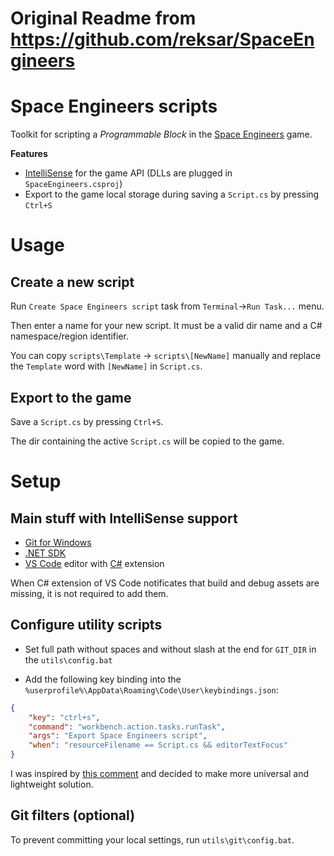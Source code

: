 # Original Readme from https://github.com/reksar/SpaceEngineers

# Space Engineers scripts

Toolkit for scripting a *Programmable Block* in the 
[Space Engineers](https://www.spaceengineersgame.com) game.

**Features**
* [IntelliSense](https://code.visualstudio.com/docs/editor/intellisense) for
the game API (DLLs are plugged in `SpaceEngineers.csproj`)
* Export to the game local storage during saving a `Script.cs` by pressing 
`Ctrl+S`

# Usage

## Create a new script

Run `Create Space Engineers script` task from `Terminal`->`Run Task...` menu.

Then enter a name for your new script. It must be a valid dir name and a C# 
namespace/region identifier.

You can copy `scripts\Template` -> `scripts\[NewName]` manually and replace
the `Template` word with `[NewName]` in `Script.cs`.

## Export to the game

Save a `Script.cs` by pressing `Ctrl+S`.

The dir containing the active `Script.cs` will be copied to the game.

# Setup

## Main stuff with IntelliSense support

* [Git for Windows](https://git-scm.com/download/win)
* [.NET SDK](https://dotnet.microsoft.com/)
* [VS Code](https://code.visualstudio.com/) editor with 
[C#](https://marketplace.visualstudio.com/items?itemName=ms-dotnettools.csharp) 
extension

When C# extension of VS Code notificates that build and debug assets are 
missing, it is not required to add them.

## Configure utility scripts

* Set full path without spaces and without slash at the end for `GIT_DIR` in 
the `utils\config.bat`

* Add the following key binding into the 
`%userprofile%\AppData\Roaming\Code\User\keybindings.json`:

```json
{
    "key": "ctrl+s",
    "command": "workbench.action.tasks.runTask",
    "args": "Export Space Engineers script",
    "when": "resourceFilename == Script.cs && editorTextFocus"
}
```

I was inspired by 
[this comment](https://github.com/gregretkowski/VSC-SE/issues/1#issuecomment-812445939) 
and decided to make more universal and lightweight solution.

## Git filters (optional)

To prevent committing your local settings, run `utils\git\config.bat`.
